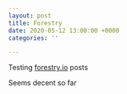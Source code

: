 ```yaml
---
layout: post
title: Forestry
date: 2020-05-12 13:00:00 +0000
categories: ''

---
```

Testing [forestry.io](forestry.io "forestry.io") posts

Seems decent so far